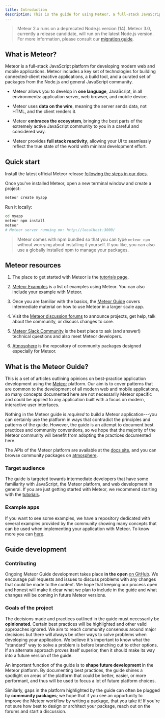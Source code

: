 ```yaml
---
title: Introduction
description: This is the guide for using Meteor, a full-stack JavaScript platform for developing modern web and mobile applications.
---
```


> Meteor 2.x runs on a deprecated Node.js version (14). Meteor 3.0, currently a release candidate, will run on the latest Node.js version. For more information, please consult our [migration guide](https://guide.meteor.com/3.0-migration.html).

<!--  XXX: note that this content is somewhat duplicated on the docs, and should be updated in parallel -->
<h2 id="what-is-meteor">What is Meteor?</h2>

Meteor is a full-stack JavaScript platform for developing modern web and mobile applications. Meteor includes a key set of technologies for building connected-client reactive applications, a build tool, and a curated set of packages from the Node.js and general JavaScript community.

- Meteor allows you to develop in **one language**, JavaScript, in all environments: application server, web browser, and mobile device.

- Meteor uses **data on the wire**, meaning the server sends data, not HTML, and the client renders it.

- Meteor **embraces the ecosystem**, bringing the best parts of the extremely active JavaScript community to you in a careful and considered way.

- Meteor provides **full stack reactivity**, allowing your UI to seamlessly reflect the true state of the world with minimal development effort.

<h2 id="quickstart">Quick start</h2>

Install the latest official Meteor release [following the steps in our docs](https://docs.meteor.com/install.html).

Once you've installed Meteor, open a new terminal window and create a project:

```bash
meteor create myapp
```

Run it locally:

```bash
cd myapp
meteor npm install
meteor
# Meteor server running on: http://localhost:3000/
```

> Meteor comes with npm bundled so that you can type `meteor npm` without worrying about installing it yourself. If you like, you can also use a globally installed npm to manage your packages.

<h2 id="learning-more">Meteor resources</h2>

1. The place to get started with Meteor is the [tutorials page](https://www.meteor.com/developers/tutorials).

1. [Meteor Examples](https://github.com/meteor/examples) is a list of examples using Meteor. You can also include your example with Meteor.
   
1. Once you are familiar with the basics, the [Meteor Guide](http://guide.meteor.com) covers intermediate material on how to use Meteor in a larger scale app.

1. Visit the [Meteor discussion forums](https://forums.meteor.com) to announce projects, get help, talk about the community, or discuss changes to core.
   
1. [Meteor Slack Community](https://join.slack.com/t/meteor-community/shared_invite/enQtODA0NTU2Nzk5MTA3LWY5NGMxMWRjZDgzYWMyMTEyYTQ3MTcwZmU2YjM5MTY3MjJkZjQ0NWRjOGZlYmIxZjFlYTA5Mjg4OTk3ODRiOTc) is the best place to ask (and answer!) technical questions and also meet Meteor developers.

1. [Atmosphere](https://atmospherejs.com) is the repository of community packages designed especially for Meteor.

<h2 id="what-is-it">What is the Meteor Guide?</h2>

This is a set of articles outlining opinions on best-practice application development using the [Meteor](https://meteor.com) platform. Our aim is to cover patterns that are common to the development of all modern web and mobile applications, so many concepts documented here are not necessarily Meteor specific and could be applied to any application built with a focus on modern, interactive user interfaces.

Nothing in the Meteor guide is *required* to build a Meteor application---you can certainly use the platform in ways that contradict the principles and patterns of the guide. However, the guide is an attempt to document best practices and community conventions, so we hope that the majority of the Meteor community will benefit from adopting the practices documented here.

The APIs of the Meteor platform are available at the [docs site](https://docs.meteor.com), and you can browse community packages on [atmosphere](https://atmospherejs.com).

<h3 id="audience">Target audience</h3>

The guide is targeted towards intermediate developers that have some familiarity with JavaScript, the Meteor platform, and web development in general. If you are just getting started with Meteor, we recommend starting with the [tutorials](https://www.meteor.com/developers/tutorials).

<h3 id="example-app">Example apps</h3>

If you want to see some examples, we have a repository dedicated with several examples provided by the community showing many concepts that can be used when implementing your application with Meteor. To know more you can [here](https://github.com/meteor/examples).

<h2 id="guide-concepts">Guide development</h2>

<h3 id="contributing">Contributing</h3>

Ongoing Meteor Guide development takes place **in the open** [on GitHub](https://github.com/meteor/guide). We encourage pull requests and issues to discuss problems with any changes that could be made to the content. We hope that keeping our process open and honest will make it clear what we plan to include in the guide and what changes will be coming in future Meteor versions.

<h3 id="goals">Goals of the project</h3>

The decisions made and practices outlined in the guide must necessarily be **opinionated**. Certain best practices will be highlighted and other valid approaches ignored. We aim to reach community consensus around major decisions but there will always be other ways to solve problems when developing your application. We believe it's important to know what the "standard" way to solve a problem is before branching out to other options. If an alternate approach proves itself superior, then it should make its way into a future version of the guide.

An important function of the guide is to **shape future development** in the Meteor platform. By documenting best practices, the guide shines a spotlight on areas of the platform that could be better, easier, or more performant, and thus will be used to focus a lot of future platform choices.

Similarly, gaps in the platform highlighted by the guide can often be plugged by **community packages**; we hope that if you see an opportunity to improve the Meteor workflow by writing a package, that you take it! If you're not sure how best to design or architect your package, reach out on the forums and start a discussion.

<!-- hidden comment to trigger a change -->
